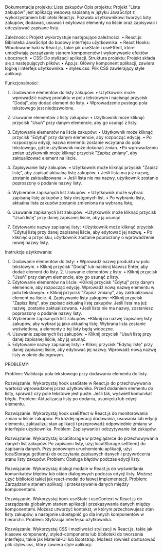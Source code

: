 Dokumentacja projektu: Lista zakupów
Opis projektu:
Projekt "Lista zakupów" jest aplikacją webową napisaną w języku JavaScript z
wykorzystaniem biblioteki React.js. Pozwala użytkownikowi tworzyć listy zakupów, dodawać, usuwać i edytować elementy na liście oraz zapisywać i odczytywać zapisane listy.

Zależności:
Projekt wykorzystuje następujące zależności:
 • React.js: Biblioteka JavaScript do budowy interfejsu użytkownika.
 • React Hooks: Wbudowane haki w React.js, takie jak useState i useEffect, które umożliwiają zarządzanie      stanem komponentów i wykonywanie efektów ubocznych. 
 • CSS: Do stylizacji aplikacji.
Struktura projektu:
Projekt składa się z następujących plików:
 • App.js: Główny komponent aplikacji, zawiera logikę i interfejs użytkownika.
 • styles.css: Plik CSS zawierający style aplikacji.


Funkcjonalności:
1. Dodawanie elementów do listy zakupów:
 • Użytkownik może wprowadzić nazwę produktu w polu tekstowym i nacisnąć przycisk "Dodaj", aby dodać element do listy.
 • Wprowadzenie pustego pola tekstowego jest niedozwolone.
2. Usuwanie elementów z listy zakupów:
 • Użytkownik może kliknąć przycisk "Usuń" przy danym elemencie, aby go usunąć z listy.
3. Edytowanie elementów na liście zakupów:
 • Użytkownik może kliknąć przycisk "Edytuj" przy danym elemencie, aby rozpocząć edycję.
 • Po rozpoczęciu edycji, nazwa elementu zostanie wczytana do pola tekstowego, gdzie użytkownik może dokonać zmian.
 •Po wprowadzeniu zmian użytkownik może kliknąć przycisk "Zapisz zmiany", aby zaktualizować element na liście.
4. Zapisywanie listy zakupów:
 • Użytkownik może kliknąć przycisk "Zapisz listę", aby zapisać aktualną listę zakupów.
 • Jeśli lista ma już nazwę, zostanie zaktualizowana.
 • Jeśli lista nie ma nazwy, użytkownik zostanie poproszony o podanie nazwy listy.
5. Wybieranie zapisanych list zakupów:
 • Użytkownik może wybrać zapisaną listę zakupów z listy dostępnych list.
 • Po wybraniu listy, aktualna lista zakupów zostanie zmieniona na wybraną listę.


6. Usuwanie zapisanych list zakupów:
 •Użytkownik może kliknąć przycisk "Usuń listę" przy danej zapisanej liście, aby ją usunąć.
7. Edytowanie nazwy zapisanej listy:
 •Użytkownik może kliknąć przycisk "Edytuj listę przy danej zapisanej liście, aby edytować jej nazwę.
 • Po kliknięciu przycisku, użytkownik zostanie poproszony o wprowadzenie nowej nazwy listy.


Instrukcja użytkowania:
1. Dodawanie elementów do listy:
  • Wprowadź nazwę produktu w polu tekstowym.
  • Kliknij przycisk "Dodaj" lub naciśnij klawisz Enter, aby dodać element do listy. 2. Usuwanie elementów z listy:
  • Kliknij przycisk "Usuń" przy danym elemencie, aby go usunąć z listy.
3. Edytowanie elementów na liście:
  •Kliknij przycisk "Edytuj" przy danym elemencie, aby rozpocząć edycję. Wprowadź nową nazwę elementu w polu tekstowym.
 • Kliknij przycisk "Zapisz zmiany", aby zaktualizować element na liście. 4. Zapisywanie listy zakupów:
 •Kliknij przycisk "Zapisz listę", aby zapisać aktualną listę zakupów. Jeśli lista ma już nazwę, zostanie zaktualizowana.
 •Jeśli lista nie ma nazwy, zostaniesz poproszony o podanie nazwy listy.
5. Wybieranie zapisanych list zakupów:
 •Kliknij na nazwę zapisanej listy zakupów, aby wybrać ją jako aktualną listę. Wybrana lista zostanie wyświetlona, a elementy z tej listy będą widoczne.
6. Usuwanie zapisanych list zakupów:
 • Kliknij przycisk "Usuń listę przy danej zapisanej liście, aby ją usunąć.
7. Edytowanie nazwy zapisanej listy:
 • Kliknij przycisk "Edytuj listę" przy danej zapisanej liście, aby edytować jej nazwę. Wprowadź nową nazwę listy w oknie dialogowym.


PROBLEMY!

Problem: Walidacja pola tekstowego przy dodawaniu elementu do listy.

Rozwiązanie: Wykorzystaj hook useState w React.js do przechowywania wartości wprowadzonej przez użytkownika. Przed dodaniem elementu do listy, sprawdź czy pole tekstowe jest puste. Jeśli tak, wyświetl komunikat błędu.
Problem: Aktualizacja listy po dodaniu, usunięciu lub edycji elementu.

Rozwiązanie: Wykorzystaj hook useEffect w React.js do monitorowania zmian w liście zakupów. Po każdej operacji dodawania, usuwania lub edycji elementu, zaktualizuj stan aplikacji i przeprowadź odpowiednie zmiany w interfejsie użytkownika.
Problem: Zapisywanie i odczytywanie list zakupów.

Rozwiązanie: Wykorzystaj localStorage w przeglądarce do przechowywania danych list zakupów. Po zapisaniu listy, użyj localStorage.setItem() do zapisania danych. Przy ponownym uruchomieniu aplikacji, użyj localStorage.getItem() do odczytania zapisanych danych i przywrócenia stanu listy zakupów.
Problem: Obsługa błędów podczas edycji listy.

Rozwiązanie: Wykorzystaj dialogi modale w React.js do wyświetlania komunikatów błędów lub okien dialogowych podczas edycji listy. Możesz użyć biblioteki takiej jak react-modal do łatwej implementacji.
Problem: Zarządzanie stanem aplikacji i przekazywanie danych między komponentami.

Rozwiązanie: Wykorzystaj hook useState i useContext w React.js do zarządzania globalnym stanem aplikacji i przekazywania danych między komponentami. Możesz utworzyć kontekst, w którym przechowujesz stan listy zakupów, a następnie udostępnić go dla innych komponentów w hierarchii.
Problem: Stylizacja interfejsu użytkownika.

Rozwiązanie: Wykorzystaj CSS i możliwości stylizacji w React.js, takie jak klasowe komponenty, styled-components lub biblioteki do tworzenia interfejsu, takie jak Material-UI lub Bootstrap. Możesz również dostosować plik styles.css, który zawiera style aplikacji.
